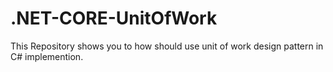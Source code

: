 # .NET-CORE-UnitOfWork
This Repository shows you to how should use unit of work design pattern in C# implemention.

